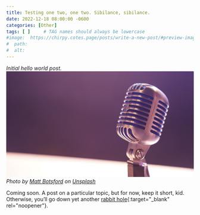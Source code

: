 ```yaml
---
title: Testing one two, one two. Sibilance, sibilance.
date: 2022-12-18 08:00:00 -0600
categories: [Other]
tags: [ ]     # TAG names should always be lowercase
#image:  https://chirpy.cotes.page/posts/write-a-new-post/#preview-image
#  path: 
#  alt:  
---
```

<!-- excerpt -->
*Initial hello world post.*
![microphone](/assets/img/microphone.jpg)
_Photo by [Matt Botsford](https://unsplash.com/@mattbotsford) on [Unsplash](https://unsplash.com/?utm_source=your_app_name&utm_medium=referral)_

Coming soon. A post on a particular topic, but for now, keep it short, kid. Otherwise, you’ll go down yet another [rabbit hole](https://ethos3.com/microphone-test-phrases-every-presenter-should-know/){:target="_blank" rel="noopener"}.